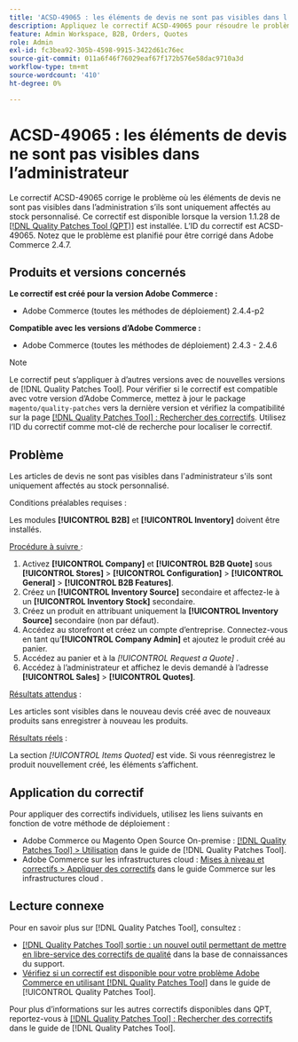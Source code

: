 ```yaml
---
title: 'ACSD-49065 : les éléments de devis ne sont pas visibles dans l’administrateur'
description: Appliquez le correctif ACSD-49065 pour résoudre le problème d’Adobe Commerce où les éléments de devis ne sont pas visibles dans l’administration s’ils sont uniquement affectés au stock personnalisé.
feature: Admin Workspace, B2B, Orders, Quotes
role: Admin
exl-id: fc3bea92-305b-4598-9915-3422d61c76ec
source-git-commit: 011a6f46f76029eaf67f172b576e58dac9710a3d
workflow-type: tm+mt
source-wordcount: '410'
ht-degree: 0%

---
```


# ACSD-49065 : les éléments de devis ne sont pas visibles dans l’administrateur

Le correctif ACSD-49065 corrige le problème où les éléments de devis ne sont pas visibles dans l’administration s’ils sont uniquement affectés au stock personnalisé. Ce correctif est disponible lorsque la version 1.1.28 de [[!DNL Quality Patches Tool (QPT)]](https://experienceleague.adobe.com/fr/docs/commerce-operations/tools/quality-patches-tool/quality-patches-tool-to-self-serve-quality-patches) est installée. L’ID du correctif est ACSD-49065. Notez que le problème est planifié pour être corrigé dans Adobe Commerce 2.4.7.

## Produits et versions concernés

**Le correctif est créé pour la version Adobe Commerce :**

* Adobe Commerce (toutes les méthodes de déploiement) 2.4.4-p2

**Compatible avec les versions d’Adobe Commerce :**

* Adobe Commerce (toutes les méthodes de déploiement) 2.4.3 - 2.4.6

>[!NOTE]
>
>Le correctif peut s’appliquer à d’autres versions avec de nouvelles versions de [!DNL Quality Patches Tool]. Pour vérifier si le correctif est compatible avec votre version d’Adobe Commerce, mettez à jour le package `magento/quality-patches` vers la dernière version et vérifiez la compatibilité sur la page [[!DNL Quality Patches Tool] : Rechercher des correctifs](https://experienceleague.adobe.com/tools/commerce-quality-patches/index.html?lang=fr). Utilisez l’ID du correctif comme mot-clé de recherche pour localiser le correctif.

## Problème

Les articles de devis ne sont pas visibles dans l&#39;administrateur s&#39;ils sont uniquement affectés au stock personnalisé.

Conditions préalables requises :

Les modules **[!UICONTROL B2B]** et **[!UICONTROL Inventory]** doivent être installés.

<u>Procédure à suivre </u> :

1. Activez **[!UICONTROL Company]** et **[!UICONTROL B2B Quote]** sous **[!UICONTROL Stores]** > **[!UICONTROL Configuration]** > **[!UICONTROL General]** > **[!UICONTROL B2B Features]**.
1. Créez un **[!UICONTROL Inventory Source]** secondaire et affectez-le à un **[!UICONTROL Inventory Stock]** secondaire.
1. Créez un produit en attribuant uniquement la **[!UICONTROL Inventory Source]** secondaire (non par défaut).
1. Accédez au storefront et créez un compte d’entreprise. Connectez-vous en tant qu’**[!UICONTROL Company Admin]** et ajoutez le produit créé au panier.
1. Accédez au panier et à la *[!UICONTROL Request a Quote]* .
1. Accédez à l’administrateur et affichez le devis demandé à l’adresse **[!UICONTROL Sales]** > **[!UICONTROL Quotes]**.

<u>Résultats attendus</u> :

Les articles sont visibles dans le nouveau devis créé avec de nouveaux produits sans enregistrer à nouveau les produits.

<u>Résultats réels</u> :

La section *[!UICONTROL Items Quoted]* est vide. Si vous réenregistrez le produit nouvellement créé, les éléments s’affichent.

## Application du correctif

Pour appliquer des correctifs individuels, utilisez les liens suivants en fonction de votre méthode de déploiement :

* Adobe Commerce ou Magento Open Source On-premise : [[!DNL Quality Patches Tool] > Utilisation](/help/tools/quality-patches-tool/usage.md) dans le guide de [!DNL Quality Patches Tool].
* Adobe Commerce sur les infrastructures cloud : [Mises à niveau et correctifs > Appliquer des correctifs](https://experienceleague.adobe.com/docs/commerce-cloud-service/user-guide/develop/upgrade/apply-patches.html?lang=fr) dans le guide Commerce sur les infrastructures cloud .

## Lecture connexe

Pour en savoir plus sur [!DNL Quality Patches Tool], consultez :

* [[!DNL Quality Patches Tool] sortie : un nouvel outil permettant de mettre en libre-service des correctifs de qualité](https://experienceleague.adobe.com/fr/docs/commerce-operations/tools/quality-patches-tool/quality-patches-tool-to-self-serve-quality-patches) dans la base de connaissances du support.
* [Vérifiez si un correctif est disponible pour votre problème Adobe Commerce en utilisant [!DNL Quality Patches Tool]](/help/tools/quality-patches-tool/patches-available-in-qpt/check-patch-for-magento-issue-with-magento-quality-patches.md) dans le guide de [!UICONTROL Quality Patches Tool].


Pour plus d’informations sur les autres correctifs disponibles dans QPT, reportez-vous à [[!DNL Quality Patches Tool] : Rechercher des correctifs](https://experienceleague.adobe.com/tools/commerce-quality-patches/index.html?lang=fr) dans le guide de [!DNL Quality Patches Tool].
